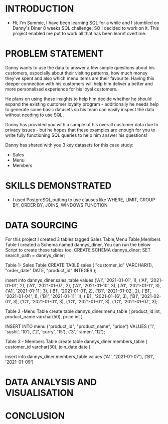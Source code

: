# INTRODUCTION
- Hi, I'm Sammie, I have been learning SQL for a while and I stumbled on Danny's Diner 8 weeks SQL challenge, SO I decided to work on it. This project enabled me put to work all that has been learnt overtime. 
# PROBLEM STATEMENT
Danny wants to use the data to answer a few simple questions about his customers, especially about their visiting patterns, how much money they’ve spent and also which menu items are their favourite. Having this deeper connection with his customers will help him deliver a better and more personalised experience for his loyal customers.

He plans on using these insights to help him decide whether he should expand the existing customer loyalty program - additionally he needs help to generate some basic datasets so his team can easily inspect the data without needing to use SQL.

Danny has provided you with a sample of his overall customer data due to privacy issues - but he hopes that these examples are enough for you to write fully functioning SQL queries to help him answer his questions!

Danny has shared with you 3 key datasets for this case study:
- Sales
- Menu
- Members 

# SKILLS DEMONSTRATED
- I used PostgreSQL,putting to use clauses like WHERE, LIMIT, GROUP BY, ORDER BY, JOINS, WINDOWS FUNCTION 

# DATA SOURCING
 For this project I created 3 tables tagged Sales Table,Menu Table,Members Table
 I created a Schema named dannys_diner, You can run the below Script to create these tables too:
 CREATE SCHEMA dannys_diner;
 SET search_path = dannys_diner;

 
Table 1- Sales Table
CREATE TABLE sales (
  "customer_id" VARCHAR(1),
  "order_date" DATE,
  "product_id" INTEGER
);

insert into dannys_diner.sales_table
values     ('A1', '2021-01-01', 1),
	   ('A1', '2021-01-01', 2),
	   ('A1', '2021-01-07', 2),
	   ('A1', '2021-01-10', 3),
	   ('A1', '2021-01-11', 3),
	   ('A1', '2021-01-11', 3),
	   ('B1', '2021-01-01', 2),
	   ('B1', '2021-01-02', 2),
	   ('B1', '2021-01-04', 1),
	   ('B1', '2021-01-11', 1),
	   ('B1', '2021-01-16', 3),
	   ('B1', '2021-02-01', 3),
	   ('C1', '2021-01-01', 3),
	   ('C1', '2021-01-01', 3),
	   ('C1', '2021-01-07', 3);
	   



Table 2 -Menu Table
create table dannys_diner.menu_table 
(
		product_id int,
		product_name varchar(50),
		price int
)


INSERT INTO menu
("product_id", "product_name", "price")
VALUES
  ('1', 'sushi', '10'),
  ('2', 'curry', '15'),
  ('3', 'ramen', '12');


Table 3 - Members Table
create table dannys_diner.members_table 
(
		customer_id varchar(30),
		join_date date
)

insert into dannys_diner.members_table
values 		('A1', '2021-01-07'),
		('B1', '2021-01-09')
			
# DATA ANALYSIS AND VISUALISATION
# CONCLUSION
